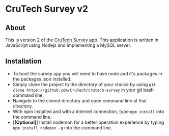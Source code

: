# CruTech Survey v2
## About
This is version 2 of the [CruTech Survey app](https://github.com/samgwise/crutech-survey). This application is written in JavaScript using Nodejs and implementing a MySQL server.

## Installation
- To boot the survey app you will need to have node and it's packages in the packages.json installed.
- Simply clone the project to the directory of your choice by using `git clone https://github.com/CruTech/crutech-survey` in your git bash command line.
- Navigate to the cloned directory and open command line at that directory.
- With npm installed and with a internet connection, type `npm install` into the command line.
- [**[Optional]**] Install nodemon for a better operation experience by typing `npm install nodemon -g` into the command line.

